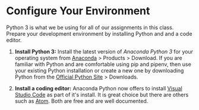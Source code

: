 # Configure Your Environment

Python 3 is what we be using for all of our assignments in this class.  Prepare your development environment by installing Python and and a code editor.

1. **Install Python 3:**  Install the latest version of _Anaconda Python 3_ for your operating system from [Anaconda](https://www.anaconda.com/) > Products > Download.  If you are familiar with Python and are comfortable using pip and pipenv, then use your existing Python installation or create a new one by downloading Python from the [Official Python Site](https://www.python.org/) > Downloads.

1. **Install a coding editor:**  Anaconda Python now offers to install [Visual Studio Code](https://code.visualstudio.com/) as part of it's install.  It is great choice but there are others such as [Atom](https://atom.io/).  Both are free and are well documented.

